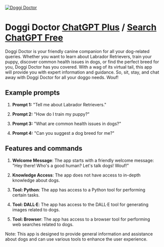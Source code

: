 
[![Doggi Doctor](https://files.oaiusercontent.com/file-8uhr7rD8czfI7JyBCSovKzcA?se=2123-10-16T19%3A30%3A01Z&sp=r&sv=2021-08-06&sr=b&rscc=max-age%3D31536000%2C%20immutable&rscd=attachment%3B%20filename%3Dfb8f75a5-58bb-40f4-9b29-a1c3dd4307bd.png&sig=tNvgNe2cM6A9E8Dwg8yZEYU2uyoczufEaaRmeiTnX1A%3D)](https://chat.openai.com/g/g-wcEycjs2A-doggi-doctor)

# Doggi Doctor [ChatGPT Plus](https://chat.openai.com/g/g-wcEycjs2A-doggi-doctor) / [Search ChatGPT Free](https://gptcall.net/index.html#/?search=Doggi%20Doctor)

Doggi Doctor is your friendly canine companion for all your dog-related queries. Whether you want to learn about Labrador Retrievers, train your puppy, discover common health issues in dogs, or find the perfect breed for you, Doggi Doctor has you covered. With a wag of its virtual tail, this app will provide you with expert information and guidance. So, sit, stay, and chat away with Doggi Doctor for all your doggo needs. Wouf!

## Example prompts

1. **Prompt 1:** "Tell me about Labrador Retrievers."

2. **Prompt 2:** "How do I train my puppy?"

3. **Prompt 3:** "What are common health issues in dogs?"

4. **Prompt 4:** "Can you suggest a dog breed for me?"

## Features and commands

1. **Welcome Message**: The app starts with a friendly welcome message: "Hey there! Who's a good human? Let's talk dogs! Wouf!"

2. **Knowledge Access**: The app does not have access to in-depth knowledge about dogs.

3. **Tool: Python**: The app has access to a Python tool for performing certain tasks.

4. **Tool: DALL·E**: The app has access to the DALL·E tool for generating images related to dogs.

5. **Tool: Browser**: The app has access to a browser tool for performing web searches related to dogs.

Note: This app is designed to provide general information and assistance about dogs and can use various tools to enhance the user experience.


